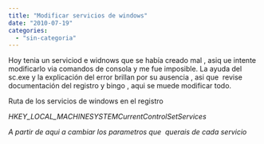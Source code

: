 ```yaml
---
title: "Modificar servicios de windows"
date: "2010-07-19"
categories: 
  - "sin-categoria"
---
```


Hoy tenia un serviciod e widnows que se había creado mal , asiq ue intente modificarlo via comandos de consola y me fue imposible. La ayuda del sc.exe y la explicación del error brillan por su ausencia , asi que  revise documentación del registro y bingo , aqui se muede modificar todo.

Ruta de los servicios de windows en el registro

_HKEY\_LOCAL\_MACHINESYSTEMCurrentControlSetServices_

_A partir de aqui a cambiar los parametros que  querais de cada servicio_

